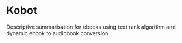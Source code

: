 # Kobot
Descriptive summarisation for ebooks using text rank algorithm and dynamic ebook to audiobook conversion
